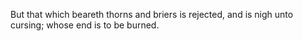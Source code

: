 But that which beareth thorns and briers is rejected, and is nigh unto cursing; whose end is to be burned.
